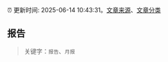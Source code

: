 :alarm_clock: 更新时间: 2025-06-14 10:43:31。[文章来源](/README.md)、[文章分类](/TAGS.md)

## 报告


> 关键字：`报告`、`月报`



